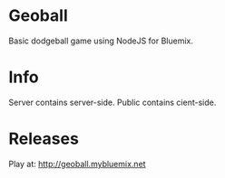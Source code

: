 # Geoball
Basic dodgeball game using NodeJS for Bluemix.

# Info

Server contains server-side.
Public contains cient-side.

# Releases

Play at: http://geoball.mybluemix.net
